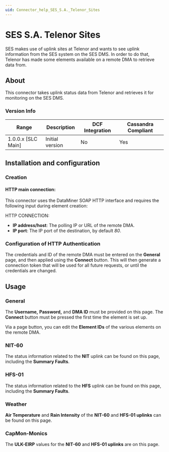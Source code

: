 ```yaml
---
uid: Connector_help_SES_S.A._Telenor_Sites
---
```


# SES S.A. Telenor Sites

SES makes use of uplink sites at Telenor and wants to see uplink information from the SES system on the SES DMS. In order to do that, Telenor has made some elements available on a remote DMA to retrieve data from.

## About

This connector takes uplink status data from Telenor and retrieves it for monitoring on the SES DMS.

### Version Info

| Range | Description | DCF Integration | Cassandra Compliant |
|----------------------|-----------------|---------------------|-------------------------|
| 1.0.0.x [SLC Main]   | Initial version | No                  | Yes                     |

## Installation and configuration

### Creation

#### HTTP main connection:

This connector uses the DataMiner SOAP HTTP interface and requires the following input during element creation:

HTTP CONNECTION:

- **IP address/host**: The polling IP or URL of the remote DMA.
- **IP port**: The IP port of the destination, by default *80*.

### Configuration of HTTP Authentication

The credentials and ID of the remote DMA must be entered on the **General** page, and then applied using the **Connect** button. This will then generate a connection token that will be used for all future requests, or until the credentials are changed.

## Usage

### General

The **Username,** **Password,** and **DMA ID** must be provided on this page. The **Connect** button must be pressed the first time the element is set up.

Via a page button, you can edit the **Element IDs** of the various elements on the remote DMA.

### NIT-60

The status information related to the **NIT** uplink can be found on this page, including the **Summary Faults**.

### HFS-01

The status information related to the **HFS** uplink can be found on this page, including the **Summary Faults**.

### Weather

**Air Temperature** and **Rain Intensity** of the **NIT-60** and **HFS-01 uplinks** can be found on this page.

### CapMon-Monics

The **ULK-EIRP** values for the **NIT-60** and **HFS-01 uplinks** are on this page.
